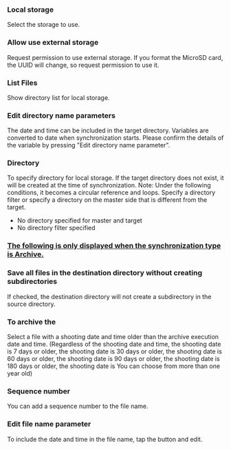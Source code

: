 ### Local storage
Select the storage to use.

### Allow use external storage
Request permission to use external storage. If you format the MicroSD card, the UUID will change, so request permission to use it.

### List Files
Show directory list for local storage. 

### Edit directory name parameters
The date and time can be included in the target directory. Variables are converted to date when synchronization starts. Please confirm the details of the variable by pressing "Edit directory name parameter".

### Directory
To specify directory for local storage. If the target directory does not exist, it will be created at the time of synchronization.
Note: Under the following conditions, it becomes a circular reference and loops. Specify a directory filter or specify a directory on the master side that is different from the target.

- No directory specified for master and target
- No directory filter specified

### <u>The following is only displayed when the synchronization type is Archive.</u>
### Save all  files in the destination directory without creating subdirectories
If checked, the destination directory will not create a subdirectory in the source directory.
### To archive the
Select a file with a shooting date and time older than the archive execution date and time. (Regardless of the shooting date and time, the shooting date is 7 days or older, the shooting date is 30 days or older, the shooting date is 60 days or older, the shooting date is 90 days or older, the shooting date is 180 days or older, the shooting date is You can choose from more than one year old)

### Sequence number
You can add a sequence number to the file name.

### Edit file name parameter
To include the date and time in the file name, tap the button and edit.
